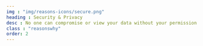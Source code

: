 ```yaml
---
img : "img/reasons-icons/secure.png"
heading : Security & Privacy
desc : No one can compromise or view your data without your permission. Client-side AES-256-GCM encryption is standard on every file. 
class : "reasonswhy"
order: 2
---
```

